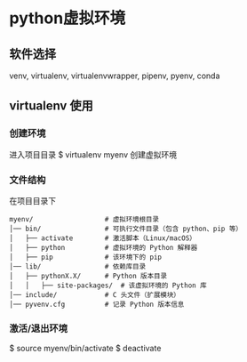 # python虚拟环境

## 软件选择

venv, virtualenv, virtualenvwrapper, pipenv, pyenv, conda

## virtualenv 使用

### 创建环境

进入项目目录
$ virtualenv myenv   创建虚拟环境

### 文件结构

在项目目录下

```
myenv/                  # 虚拟环境根目录
│── bin/                # 可执行文件目录（包含 python、pip 等）
│   ├── activate        # 激活脚本（Linux/macOS）
│   ├── python          # 虚拟环境的 Python 解释器
│   ├── pip             # 该环境下的 pip
│── lib/                # 依赖库目录
│   ├── pythonX.X/      # Python 版本目录
│   │   ├── site-packages/  # 该虚拟环境的 Python 库
│── include/            # C 头文件（扩展模块）
│── pyvenv.cfg          # 记录 Python 版本信息
```


### 激活/退出环境

$ source myenv/bin/activate
$ deactivate
